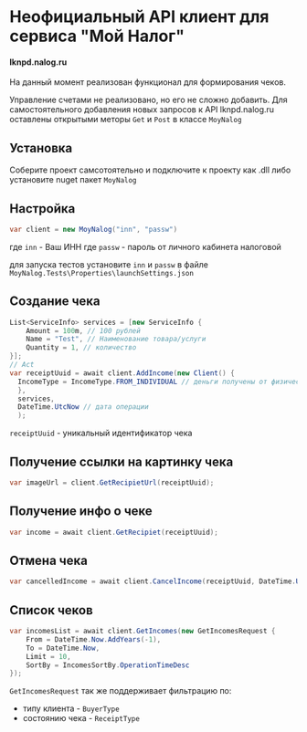 # Неофициальный API клиент для сервиса "Мой Налог"
#### lknpd.nalog.ru

На данный момент реализован функционал для формирования чеков. 

Управление счетами не реализовано, но его не сложно добавить.
Для самостоятельного добавления новых запросов к API lknpd.nalog.ru оставлены открытыми меторы ```Get``` и ```Post``` в классе ```MoyNalog```

## Установка
Соберите проект самсотоятельно и подключите к проекту как .dll либо установите nuget пакет ```MoyNalog```

## Настройка
```csharp
var client = new MoyNalog("inn", "passw")
```
где ```inn``` - Ваш ИНН
где ```passw``` - пароль от личного кабинета налоговой

для запуска тестов установите ```inn``` и ```passw``` в файле ```MoyNalog.Tests\Properties\launchSettings.json```

## Создание чека
```csharp
List<ServiceInfo> services = [new ServiceInfo {
    Amount = 100m, // 100 рублей
    Name = "Test", // Наименование товара/услуги
    Quantity = 1, // количество
}];
// Act
var receiptUuid = await client.AddIncome(new Client() { 
  IncomeType = IncomeType.FROM_INDIVIDUAL // деньги получены от физического лица
  }, 
  services,
  DateTime.UtcNow // дата операции
  );
```

```receiptUuid``` - уникальный идентификатор чека

## Получение ссылки на картинку чека
```csharp
var imageUrl = client.GetRecipietUrl(receiptUuid);
```

## Получение инфо о чеке

```csharp
var income = await client.GetRecipiet(receiptUuid);
```


## Отмена чека

```csharp
var cancelledIncome = await client.CancelIncome(receiptUuid, DateTime.UtcNow);
```

## Список чеков

```csharp
var incomesList = await client.GetIncomes(new GetIncomesRequest {
    From = DateTime.Now.AddYears(-1),
    To = DateTime.Now,
    Limit = 10,
    SortBy = IncomesSortBy.OperationTimeDesc
});
```

```GetIncomesRequest``` так же поддерживает фильтрацию по: 
- типу клиента - ```BuyerType```
- состоянию чека - ```ReceiptType```